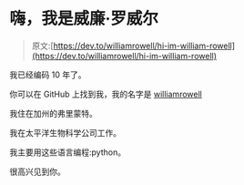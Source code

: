 # 嗨，我是威廉·罗威尔

> 原文:[https://dev.to/williamrowell/hi-im-william-rowell](https://dev.to/williamrowell/hi-im-william-rowell)

我已经编码 10 年了。

你可以在 GitHub 上找到我，我的名字是 [williamrowell](https://github.com/williamrowell)

我住在加州的弗里蒙特。

我在太平洋生物科学公司工作。

我主要用这些语言编程:python。

很高兴见到你。